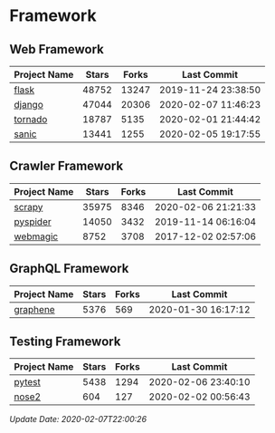 # Framework

## Web Framework

| Project Name | Stars | Forks | Last Commit |
| ------------ | ----- | ----- | ----------- |
| [flask](https://github.com/pallets/flask) | 48752 | 13247 | 2019-11-24 23:38:50 |
| [django](https://github.com/django/django) | 47044 | 20306 | 2020-02-07 11:46:23 |
| [tornado](https://github.com/tornadoweb/tornado) | 18787 | 5135 | 2020-02-01 21:44:42 |
| [sanic](https://github.com/huge-success/sanic) | 13441 | 1255 | 2020-02-05 19:17:55 |

## Crawler Framework

| Project Name | Stars | Forks | Last Commit |
| ------------ | ----- | ----- | ----------- |
| [scrapy](https://github.com/scrapy/scrapy) | 35975 | 8346 | 2020-02-06 21:21:33 |
| [pyspider](https://github.com/binux/pyspider) | 14050 | 3432 | 2019-11-14 06:16:04 |
| [webmagic](https://github.com/code4craft/webmagic) | 8752 | 3708 | 2017-12-02 02:57:06 |

## GraphQL Framework

| Project Name | Stars | Forks | Last Commit |
| ------------ | ----- | ----- | ----------- |
| [graphene](https://github.com/graphql-python/graphene) | 5376 | 569 | 2020-01-30 16:17:12 |

## Testing Framework

| Project Name | Stars | Forks | Last Commit |
| ------------ | ----- | ----- | ----------- |
| [pytest](https://github.com/pytest-dev/pytest) | 5438 | 1294 | 2020-02-06 23:40:10 |
| [nose2](https://github.com/nose-devs/nose2) | 604 | 127 | 2020-02-02 00:56:43 |

*Update Date: 2020-02-07T22:00:26*